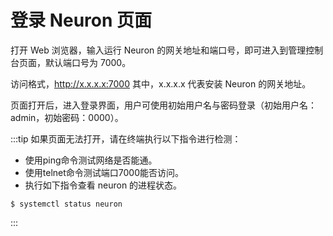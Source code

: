 # 登录 Neuron 页面

打开 Web 浏览器，输入运行 Neuron 的网关地址和端口号，即可进入到管理控制台页面，默认端口号为 7000。

访问格式，http://x.x.x.x:7000 其中，x.x.x.x 代表安装 Neuron 的网关地址。

页面打开后，进入登录界面，用户可使用初始用户名与密码登录（初始用户名：admin，初始密码：0000）。


:::tip
如果页面无法打开，请在终端执行以下指令进行检测：

* 使用ping命令测试网络是否能通。
* 使用telnet命令测试端口7000能否访问。
* 执行如下指令查看 neuron 的进程状态。

```
$ systemctl status neuron
```
:::